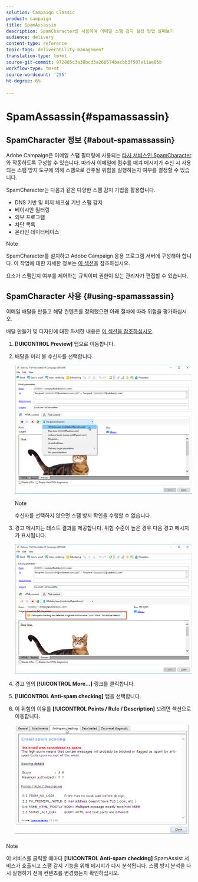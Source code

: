 ```yaml
---
solution: Campaign Classic
product: campaign
title: SpamAssassin
description: SpamCharacter를 사용하여 이메일 스팸 감지 설정 방법 살펴보기
audience: delivery
content-type: reference
topic-tags: deliverability-management
translation-type: tm+mt
source-git-commit: 972885c3a38bcd3a260574bacbb3f507e11ae05b
workflow-type: tm+mt
source-wordcount: '255'
ht-degree: 6%

---
```



# SpamAssassin{#spamassassin}

## SpamCharacter 정보 {#about-spamassassin}

Adobe Campaign은 이메일 스팸 필터링에 사용되는 [타사 서비스인 SpamCharacter](https://spamassassin.apache.org)와 작동하도록 구성할 수 있습니다. 따라서 이메일에 점수를 매겨 메시지가 수신 시 사용되는 스팸 방지 도구에 의해 스팸으로 간주될 위험을 실행하는지 여부를 결정할 수 있습니다.

SpamCharacter는 다음과 같은 다양한 스팸 감지 기법을 활용합니다.

* DNS 기반 및 퍼지 체크섬 기반 스팸 감지
* 베이시안 필터링
* 외부 프로그램
* 차단 목록
* 온라인 데이터베이스

>[!NOTE]
>
>SpamCharacter를 설치하고 Adobe Campaign 응용 프로그램 서버에 구성해야 합니다. 이 작업에 대한 자세한 정보는 [이 섹션](../../installation/using/configuring-spamassassin.md)을 참조하십시오.
>
>요소가 스팸인지 여부를 제어하는 규칙이며 권한이 있는 관리자가 편집할 수 있습니다.

## SpamCharacter 사용 {#using-spamassassin}

이메일 배달을 만들고 해당 컨텐츠를 정의했으면 아래 절차에 따라 위험을 평가하십시오.

배달 만들기 및 디자인에 대한 자세한 내용은 [이 섹션을 참조하십시오](../../delivery/using/about-email-channel.md).

1. **[!UICONTROL Preview]** 탭으로 이동합니다. 
1. 배달을 미리 볼 수신자를 선택합니다.

   ![](assets/s_tn_del_preview_spamassassin_recipient.png)

   >[!NOTE]
   >
   >수신자를 선택하지 않으면 스팸 방지 확인을 수행할 수 없습니다.

1. 경고 메시지는 테스트 결과를 제공합니다. 위험 수준이 높은 경우 다음 경고 메시지가 표시됩니다.

   ![](assets/s_tn_del_preview_spamassassin_ko.png)

1. 경고 옆의 **[!UICONTROL More...]** 링크를 클릭합니다.
1. **[!UICONTROL Anti-spam checking]** 탭을 선택합니다. 
1. 이 위험의 이유를 **[!UICONTROL Points / Rule / Description]** 보려면 섹션으로 이동합니다.

   ![](assets/s_tn_del_msg_spamassassin_ko.png)

>[!NOTE]
>
>이 서비스를 클릭할 때마다 **[!UICONTROL Anti-spam checking]** SpamAssist 서비스가 호출되고 스팸 감지 기능을 위해 메시지가 다시 분석됩니다. 스팸 방지 분석을 다시 실행하기 전에 컨텐츠를 변경했는지 확인하십시오.
